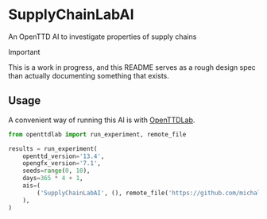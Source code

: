# SupplyChainLabAI

An OpenTTD AI to investigate properties of supply chains

> [!IMPORTANT]
> This is a work in progress, and this README serves as a rough design spec than actually documenting something that exists.


## Usage

A convenient way of running this AI is with [OpenTTDLab](https://github.com/michalc/OpenTTDLab).

```python
from openttdlab import run_experiment, remote_file

results = run_experiment(
    openttd_version='13.4',
    opengfx_version='7.1',
    seeds=range(0, 10),
    days=365 * 4 + 1,
    ais=(
        ('SupplyChainLabAI', (), remote_file('https://github.com/michalc/SupplyChainLabAI/archive/e4866cbdf3b3507433a09683005c0d6dcd983ae9.tar.gz')),
    ),
)
```
